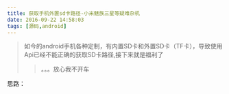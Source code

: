 ```yaml
---
title: 获取手机外置sd卡路径-小米魅族三星等疑难杂机
date: 2016-09-22 14:58:03
tags: [源码,android]
---
```


>如今的android手机各种定制，有内置SD卡和外置SD卡（TF卡），导致使用Api已经不能正确的获取SD卡路径,接下来就是福利了
>>。。。放心我不开车


思路：
